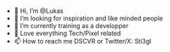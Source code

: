 - 👋 Hi, I’m @Lukas
- 👀 I’m looking for inspiration and like minded people
- 🌱 I’m currently training as a developper
- 💞️ Love everything Tech/Pixel related 
- 📫 How to reach me DSCVR or Twitter/X: Sti3gl

<!---
Sti3gl/Sti3gl is a ✨ special ✨ repository because its `README.md` (this file) appears on your GitHub profile.
You can click the Preview link to take a look at your changes.
--->

